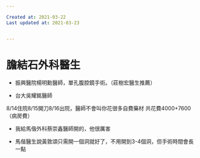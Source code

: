 ```yaml
---

Created at: 2021-03-22
Last updated at: 2021-03-23


---
```


# 膽結石外科醫生


* 振興醫院楊明勳醫師，單孔腹腔鏡手術。（莊樹宏醫生推薦）

* 台大吳耀銘醫師

8/14住院8/15開刀8/16出院，醫師不會叫你花很多自費藥材
共花費4000+7600（病房費）

* 我給馬偕外科蔡崇鑫醫師開的，他很厲害

* 馬偕醫生說黃敦頌只需開一個洞就好了，不用開到3-4個洞，但手術時間會長一點

